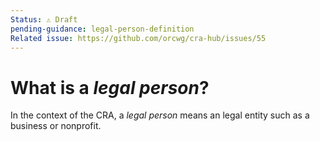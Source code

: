 ```yaml
---
Status: ⚠️ Draft
pending-guidance: legal-person-definition
Related issue: https://github.com/orcwg/cra-hub/issues/55
---
```


# What is a _legal person_?

In the context of the CRA, a _legal person_ means an legal entity such as a business or nonprofit.


